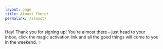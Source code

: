 ```yaml
---
layout: page
title: Almost There!
permalink: /almost/
---
```


Hey! Thank you for signing up! You're almost there – just head to your inbox, click the magic activation link and all the good things will come to you in the weekend. ✨

<style>
.footer-convert {
  display: none !important;
}
</style>